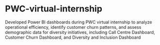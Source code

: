 # PWC-virtual-internship
Developed Power BI dashboards during PWC virtual internship to analyze operational efficiency, identify customer churn patterns, and assess demographic data for diversity initiatives, including Call Centre Dashboard, Customer Churn Dashboard, and Diversity and Inclusion Dashboard
